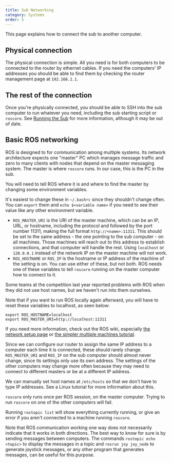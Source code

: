 ```yaml
---
title: Sub Networking
category: Systems
order: 5
---
```


This page explains how to connect the sub to another computer.

## Physical connection
The physical connection is simple. All you need is for both computers to be connected to the router by ethernet cables. If you need the computers' IP addresses you should be able to find them by checking the router management page at `192.168.1.1`.

## The rest of the connection
Once you're physically connected, you should be able to SSH into the sub computer to run whatever you need, including the sub starting script or `roscore`. See [Running the Sub](http://ksu-auv-team.github.io/systems/running-the-sub/) for more information, although it may be out of date.

## Basic ROS networking

ROS is designed to for communication among multiple systems. Its network architecture expects one "master" PC which manages message traffic and zero to many clients with nodes that depend on the master messaging system. The master is where `roscore` runs. In our case, this is the PC in the sub.

You will need to tell ROS where it is and where to find the master by changing some environment variables. 

It's easiest to change these in `~/.bashrc` since they shouldn't change often. You can `export` them and `echo $<variable name>` if you need to see their value like any other environment variable.

* `ROS_MASTER_URI` is the URI of the master machine, which can be an IP, URL, or hostname, including the protocol and followed by the port number 11311, making the full format `http://<name>:11311`. This should be set to the same address - the one pointing to the sub computer - on all machines. Those machines will reach out to this address to establish connections, and that computer will handle the rest. Using `localhost` or `128.0.0.1` instead of the network IP on the master machine will not work.
* `ROS_HOSTNAME` or `ROS_IP` is the hostname or IP address of the machine of the setting is on. You can use either of these, but not both. ROS needs one of these variables to tell `roscore` running on the master computer how to connect to it.

Some teams at the competition last year reported problems with ROS when they did not use host names, but we haven't run into them ourselves.

Note that if you want to run ROS locally again afterward, you will have to reset these variables to localhost, as seen below:
```
export ROS_HOSTNAME=localhost
export ROS_MASTER_URI=http://localhost:11311
```

If you need more information, check out the ROS wiki, especially [the network setup page](http://wiki.ros.org/ROS/NetworkSetup#Configuring_.2BAC8-etc.2BAC8-hosts) or [the simpler multiple machines tutorial](http://wiki.ros.org/ROS/Tutorials/MultipleMachines).

Since we can configure our router to assign the same IP address to a computer each time it is connected, these should rarely change. `ROS_MASTER_URI` and `ROS_IP` on the sub computer should almost never change, since its settings only use its own address. The settings of the other computers may change more often because they may need to connect to different masters or be at a different IP address.

We can manually set host names at `/etc/hosts` so that we don't have to type IP addresses. See a Linux tutorial for more information about this.

`roscore` only runs once per ROS session, on the master computer. Trying to run `roscore` on one of the other computers will fail.

Running `rostopic list` will show everything currently running, or give an error if you aren't connected to a machine running `roscore`.

Note that ROS communication working one way does not necessarily indicate that it works in both directions. The best way to know for sure is by sending messages between computers. The commands `rostopic echo <topic>` to display the messages in a topic and `rosrun joy joy_node` to generate joystick messages, or any other program that generates messages, can be useful for this purpose.
